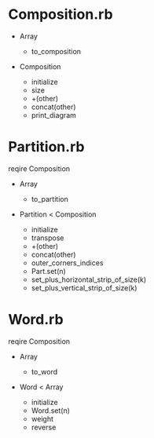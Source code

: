 # Composition.rb
* Array
 	* to_composition

* Composition
	* initialize
	* size
	* +(other)
	* concat(other)
	* print_diagram

# Partition.rb
reqire Composition

* Array
	* to_partition

* Partition < Composition
	* initialize
	* transpose
	* +(other)
	* concat(other)
	* outer_corners_indices
	* Part.set(n)
	* set_plus_horizontal_strip_of_size(k)
	* set_plus_vertical_strip_of_size(k)

# Word.rb
reqire Composition

* Array
	* to_word

* Word < Array
	* initialize
	* Word.set(n)
	* weight
	* reverse

